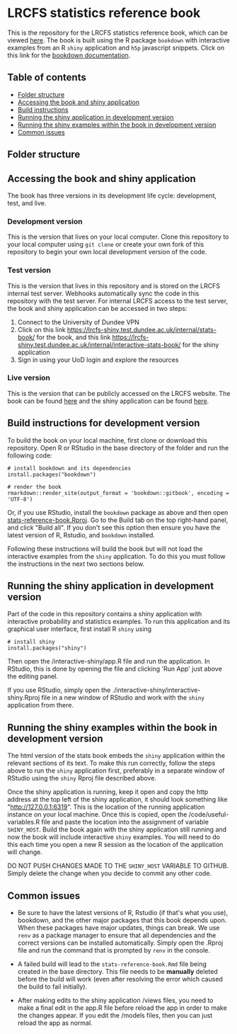# LRCFS statistics reference book
This is the repository for the LRCFS statistics reference book, which can be viewed [here](https://lrcfs.dundee.ac.uk/lr-book/). The book is built using the R package `bookdown` with interactive examples from an R `shiny` application and `h5p` javascript snippets. Click on this link for the [bookdown documentation](https://bookdown.org/yihui/bookdown/).

## Table of contents
* [Folder structure](#folder-structure)
* [Accessing the book and shiny application](#accessing-the-book-and-shiny-application)
* [Build instructions](#build-instructions-for-development-version)
* [Running the shiny application in development version](#running-the-shiny-application-in-development-version)
* [Running the shiny examples within the book in development version](#running-the-shiny-examples-within-the-book-in-development-version)
* [Common issues](#common-issues)

## Folder structure

## Accessing the book and shiny application

The book has three versions in its development life cycle: development, test, and live.

### Development version

This is the version that lives on your local computer. Clone this repository to your local computer using `git clone` or create your own fork of this repository to begin your own local development version of the code.

### Test version

This is the version that lives in this repository and is stored on the LRCFS internal test server. Webhooks automatically sync the code in this repository with the test server. For internal LRCFS access to the test server, the book and shiny application can be accessed in two steps:

1. Connect to the University of Dundee VPN
2. Click on this link <https://lrcfs-shiny.test.dundee.ac.uk/internal/stats-book/> for the book, and this link <https://lrcfs-shiny.test.dundee.ac.uk/internal/interactive-stats-book/> for the shiny application
3. Sign in using your UoD login and explore the resources

### Live version

This is the version that can be publicly accessed on the LRCFS website. The book can be found [here](https://lrcfs.dundee.ac.uk/lr-book/) and the shiny application can be found [here](https://lrcfs.dundee.ac.uk/apps/interactive-lr/). 

## Build instructions for development version
To build the book on your local machine, first clone or download this repository. Open R or RStudio in the base directory of the folder and run the following code:
```
# install bookdown and its dependencies
install.packages("bookdown")

# render the book
rmarkdown::render_site(output_format = 'bookdown::gitbook', encoding = 'UTF-8')
```

Or, if you use RStudio, install the `bookdown` package as above and then open [stats-reference-book.Rproj](stats-reference-book.Rproj). Go to the Build tab on the top right-hand panel, and click "Build all". If you don't see this option then ensure you have the latest version of R, Rstudio, and `bookdown` installed.

Following these instructions will build the book but will not load the interactive examples from the `shiny` application. To do this you must follow the instructions in the next two sections below.

## Running the shiny application in development version

Part of the code in this repository contains a shiny application with interactive probability and statistics examples. To run this application and its graphical user interface, first install R `shiny` using 
```
# install shiny
install.packages("shiny")
```
Then open the /interactive-shiny/app.R file and run the application. In RStudio, this is done by opening the file and clicking 'Run App' just above the editing panel. 

If you use RStudio, simply open the ./interactive-shiny/interactive-shiny.Rproj file in a new window of RStudio and work with the `shiny` application from there.

## Running the shiny examples within the book in development version

The html version of the stats book embeds the `shiny` application within the relevant sections of its text. To make this run correctly, follow the steps above to run the `shiny` application first, preferably in a separate window of RStudio using the `shiny` Rproj file described above. 

Once the shiny application is running, keep it open and copy the http address at the top left of the shiny application, it should look something like "http://127.0.0.1:6319". This is the location of the running application instance on your local machine. Once this is copied, open the /code/useful-variables.R file and paste the location into the assignment of variable `SHINY_HOST`. Build the book again with the shiny application still running and now the book will include interactive `shiny` examples. You will need to do this each time you open a new R session as the location of the application will change.

DO NOT PUSH CHANGES MADE TO THE `SHINY_HOST` VARIABLE TO GITHUB. Simply delete the change when you decide to commit any other code.

## Common issues

- Be sure to have the latest versions of R, Rstudio (if that's what you use), bookdown, and the other major packages that this book depends upon. When these packages have major updates, things can break. We use `renv` as a package manager to ensure that all dependencies and the correct versions can be installed automatically. Simply open the .Rproj file and run the command that is prompted by `renv` in the console.

- A failed build will lead to the `stats-reference-book.Rmd` file being created in the base directory. This file needs to be **manually** deleted before the build will work (even after resolving the error which caused the build to fail initially).

- After making edits to the shiny application /views files, you need to make a final edit in the app.R file before reload the app in order to make the changes appear. If you edit the /models files, then you can just reload the app as normal.
